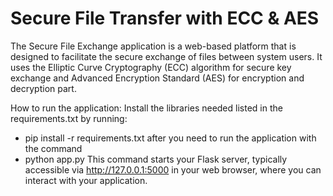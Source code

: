 # Secure File Transfer with ECC & AES

The Secure File Exchange application is a web-based platform that is designed to facilitate the 
secure exchange of files between system users. It uses the Elliptic Curve Cryptography (ECC) 
algorithm for secure key exchange and Advanced Encryption Standard (AES) for encryption and 
decryption part. 


How to run the application:
Install the libraries needed listed in the requirements.txt by running: 
- pip install -r requirements.txt 
after you need to run the application with the command 
- python app.py
This command starts your Flask server, typically accessible via http://127.0.0.1:5000 in your web browser, where you can interact with your application.
